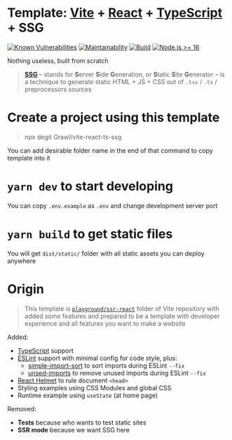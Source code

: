 # Template: [Vite](https://vitejs.dev) + [React](https://reactjs.org) + [TypeScript](https://typescriptlang.org) + SSG

[![Known Vulnerabilities](https://snyk.io/test/github/Grawl/vite-react-ts-ssg/badge.svg?targetFile=package.json)](https://snyk.io/test/github/Grawl/vite-react-ts-ssg?targetFile=package.json)
[![Maintainability](https://api.codeclimate.com/v1/badges/c875bc2c3f824135f2c9/maintainability)](https://codeclimate.com/github/Grawl/vite-react-ts-ssg/maintainability)
[![Build](https://github.com/Grawl/vite-react-ts-ssg/actions/workflows/build.yml/badge.svg)](https://github.com/Grawl/vite-react-ts-ssg/actions/workflows/build.yml)
[![Node.js >= 16](https://img.shields.io/badge/Node.js-16-brightgreen.svg)](https://GitHub.com/Naereen/StrapDown.js/graphs/commit-activity)

Nothing useless, built from scratch

> **[SSG](https://dev.to/anshuman_bhardwaj/what-the-heck-is-ssg-static-site-generation-explained-with-nextjs-5cja)** – stands for **S**erver **S**ide **G**eneration, or **S**tatic **S**ite **G**enerator – is a technique to generate static HTML + JS + CSS out of `.tsx` / `.ts` / preprocessors sources

# Create a project using this template

> npx degit Grawl/vite-react-ts-ssg

You can add desirable folder name in the end of that command to copy template into it

# `yarn dev` to start developing

You can copy `.env.example` as `.env` and change development server port

# `yarn build` to get static files

You will get `dist/static/` folder with all static assets you can deploy anywhere

# Origin

> This template is [`playground/ssr-react`](https://github.com/vitejs/vite/tree/c45c984ce88b9f36a61761b4df849b7e8dd8e3ce/playground/ssr-react) folder of Vite repository with added some features and prepared to be a template with developer experience and all features you want to make a website

Added:

- [TypeScript](https://typescriptlang.org) support
- [ESLint](http://eslint.org) support with minimal config for code style, plus:
  - [simple-import-sort](https://github.com/lydell/eslint-plugin-simple-import-sort) to sort imports during ESLint `--fix`
  - [unsed-imports](https://github.com/sweepline/eslint-plugin-unused-imports) to remove unused imports during ESLint `--fix`
- [React Helmet](https://github.com/nfl/react-helmet) to rule document `<head>`
- Styling examples using CSS Modules and global CSS
- Runtime example using `useState` (at home page)

Removed:

- **Tests** because who wants to test static sites
- **SSR mode** because we want SSG here
